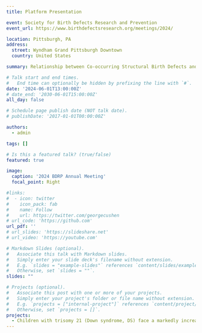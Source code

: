 ```yaml
---
title: Platform Presentation

event: Society for Birth Defects Research and Prevention
event_url: https://www.birthdefectsresearch.org/meetings/2024/

location: Pittsburgh, PA
address:
  street: Wyndham Grand Pittsburgh Downtown
  country: United States

summary: Relationship between Co-occurring Structural Birth Defects and Leukemia Risk in Children with Down Syndrome

# Talk start and end times.
#   End time can optionally be hidden by prefixing the line with `#`.
date: '2024-06-01T13:00:00Z'
# date_end: '2030-06-01T15:00:00Z'
all_day: false

# Schedule page publish date (NOT talk date).
# publishDate: '2017-01-01T00:00:00Z'

authors:
  - admin

tags: []

# Is this a featured talk? (true/false)
featured: true

image:
  caption: '2024 BDRP Annual Meeting'
  focal_point: Right

#links:
#  - icon: twitter
#    icon_pack: fab
#    name: Follow
#    url: https://twitter.com/georgecushen
# url_code: 'https://github.com'
url_pdf: ''
# url_slides: 'https://slideshare.net'
# url_video: 'https://youtube.com'

# Markdown Slides (optional).
#   Associate this talk with Markdown slides.
#   Simply enter your slide deck's filename without extension.
#   E.g. `slides = "example-slides"` references `content/slides/example-slides.md`.
#   Otherwise, set `slides = ""`.
slides: ""

# Projects (optional).
#   Associate this post with one or more of your projects.
#   Simply enter your project's folder or file name without extension.
#   E.g. `projects = ["internal-project"]` references `content/project/deep-learning/index.md`.
#   Otherwise, set `projects = []`.
projects:
  - Children with trisomy 21 (Down syndrome, DS) face a markedly increased risk of developing leukemia, particularly acute lymphoblastic leukemia (ALL) and acute megakaryoblastic leukemia (AMKL). This elevated risk does not occur in isolation—many children with DS also have a higher burden of congenital birth defects, and emerging evidence suggests these phenomena are interconnected.
---
```

